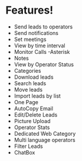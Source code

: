 
# Features!


  - Send leads to operators
  - Send notifications
  - Set meetings
  - View by time interval
  - Monitor Calls -Asterisk
  - Notes
  - View by Operator Status
  - Categories
  - Download leads
  - Search leads 
  - Move leads
  - Import leads by list
  - One Page
  - AutoCopy Email
  - Edit/Delete Leads 
  - Picture Upload
  - Operator Stats
  - Dedicated Web Category
  - Multi language operators
  - Filter Leads
  - ChatBox
  
